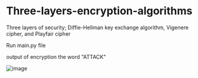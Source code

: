 # Three-layers-encryption-algorithms
 Three layers of security; Diffie-Hellman key exchange algorithm, Vigenere cipher, and Playfair cipher

Run main.py file

output of encryption the word "ATTACK"

![image](https://github.com/user-attachments/assets/8bbda434-39ec-4ba9-a357-02423be4debd)
